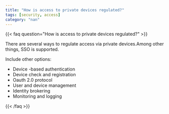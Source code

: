 ```yaml
---
title: "How is access to private devices regulated?"
tags: [security, access]
category: "nan"
---
```


<!-- QUESTION -->

{{< faq question="How is access to private devices regulated?" >}}

<!-- ANSWER -->

There are several ways to regulate access via private devices.Among other things, SSO is supported.

Include other options:
- Device -based authentication
- Device check and registration
- Oauth 2.0 protocol
- User and device management
- Identity brokering
- Monitoring and logging

{{< /faq >}}
